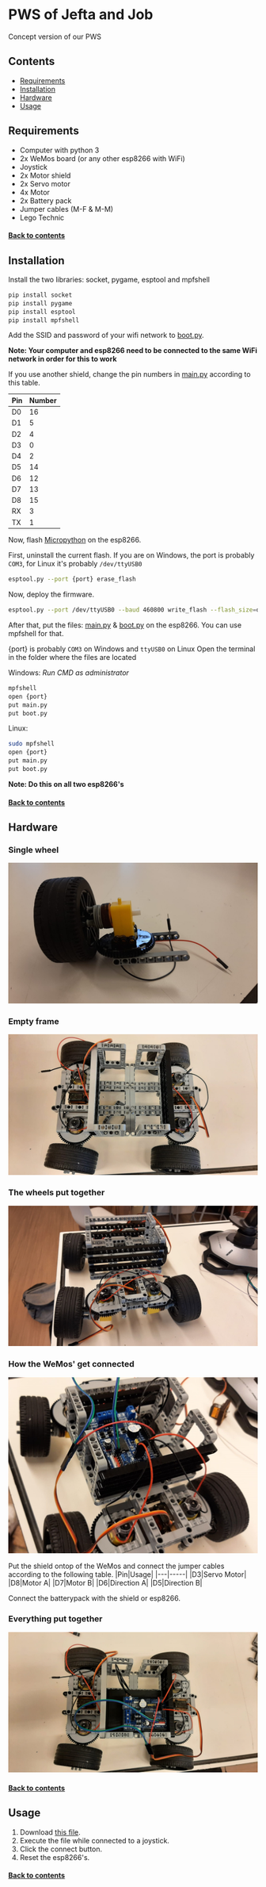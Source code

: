 # PWS of Jefta and Job
Concept version of our PWS

## Contents


- [Requirements](#requirements)
- [Installation](#installation)
- [Hardware](#hardware)
- [Usage](#usage)



## Requirements
- Computer with python 3
- 2x WeMos board (or any other esp8266 with WiFi)
- Joystick
- 2x Motor shield
- 2x Servo motor
- 4x Motor
- 2x Battery pack 
- Jumper cables (M-F & M-M)
- Lego Technic

#### [Back to contents](#contents)


## Installation
Install the two libraries: socket, pygame, esptool and mpfshell

```bash
pip install socket
pip install pygame
pip install esptool
pip install mpfshell
```

Add the SSID and password of your wifi network to [boot.py](WeMos_Files/boot.py). 

**Note: Your computer and esp8266 need to be connected to the same WiFi network in order for this to work**

If you use another shield, change the pin numbers in [main.py](WeMos_Files/main.py) according to this table.

|Pin|Number|
|---|------|
|D0|16|
|D1|5|
|D2|4|
|D3|0|
|D4|2|
|D5|14|
|D6|12|
|D7|13|
|D8|15|
|RX|3|
|TX|1|



Now, flash [Micropython](WeMos_Flies/esp8266-20210902-v1.17.bin) on the esp8266.

First, uninstall the current flash.
If you are on Windows, the port is probably `COM3`, for Linux it's probably `/dev/ttyUSB0`
```bash
esptool.py --port {port} erase_flash
```
Now, deploy the firmware.
```bash
esptool.py --port /dev/ttyUSB0 --baud 460800 write_flash --flash_size=detect 0 esp8266-20210902-v1.17.bin
```

After that, put the files: [main.py](WeMos_Files/main.py) & [boot.py](WeMos_Files/boot.py) on the esp8266.
You can use mpfshell for that.

{port} is probably `COM3` on Windows and `ttyUSB0` on Linux
Open the terminal in the folder where the files are located

Windows:
_Run CMD as administrator_
```bash
mpfshell
open {port}
put main.py
put boot.py
```

Linux:
```bash
sudo mpfshell
open {port}
put main.py
put boot.py
```

**Note: Do this on all two esp8266's**

#### [Back to contents](#contents)



## Hardware
### Single wheel
![Single Wheel Image](Images/Single_Wheel.jpeg)

### Empty frame
![Frame Top Empty](Images/Top_of_Car_Empty.jpeg)

### The wheels put together
![The Wheels Put Together](Images/Front_of_Car.jpeg)

### How the WeMos' get connected
![How the WeMos' get Connected](Images/WeMos_Focussed.jpeg)

Put the shield ontop of the WeMos and connect the jumper cables according to the following table.
|Pin|Usage|
|---|-----|
|D3|Servo Motor|
|D8|Motor A|
|D7|Motor B|
|D6|Direction A|
|D5|Direction B|


Connect the batterypack with the shield or esp8266.


### Everything put together
![Everything put Together](Images/Top_of_Car.jpeg)

#### [Back to contents](#contents)


## Usage

1. Download [this file](Computer_Files/ComputerMainV3.py).
2. Execute the file while connected to a joystick.
3. Click the connect button.
4. Reset the esp8266's.

#### [Back to contents](#contents)


